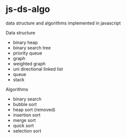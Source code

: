# js-ds-algo
data structure and algorithms implemented in javascript

Data structure
- binary heap
- binary search tree
- priority queue
- graph
- weighted graph
- uni directional linked list
- queue
- stack

Algorithms
- binary search
- bubble sort
- heap sort (removed)
- insertion sort
- merge sort
- quick sort
- selection sort
